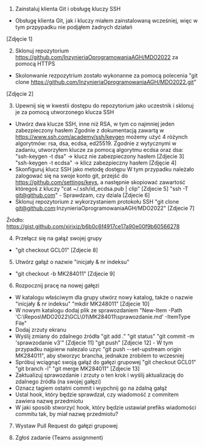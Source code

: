 1. Zainstaluj klienta Git i obsługę kluczy SSH
 - Obsługę klienta Git, jak i kluczy miałem zainstalowaną wcześniej, więc w tym przpypadku nie podjąłem żadnych działań

  [Zdjęcie 1]

2. Sklonuj repozytorium https://github.com/InzynieriaOprogramowaniaAGH/MDO2022 za pomocą HTTPS
 - Skolonwanie rezpozytrium zostało wykonanne za pomocą polecenia 
 "git clone https://github.com/InzynieriaOprogramowaniaAGH/MDO2022.git"

  [Zdjęcie 2]

3. Upewnij się w kwestii dostępu do repozytorium jako uczestnik i sklonuj je za pomocą utworzonego klucza SSH
 - Utwórz dwa klucze SSH, inne niż RSA, w tym co najmniej jeden zabezpieczony hasłem
 Zgodnie z dokumentacją zawartą w https://www.ssh.com/academy/ssh/keygen możemy użyć 4 różynch algorytmów: rsa, dsa, ecdsa, ed25519.
 Zgodnie z wytycznymi w zadaniu, utworzyłem klucze za pomocą algorytmu ecdsa oraz dsa:
 "ssh-keygen -t dsa" -> klucz nie zabezpieczony hasłem [Zdjecie 3]
 "ssh-keygen -t ecdsa" -> klicz zabezpieczny hasłem [Zdjęcie 4]
 - Skonfiguruj klucz SSH jako metodę dostępu
 W tym przypadku należało zalogować się na swoje konto git, przejść do https://github.com/settings/keys, a następnie skopiować zawartość któregoś z kluczy
 "cat ~/.ssh/id_ecdsa.pub | clip" [Zdjecie 5]
 "ssh -T git@github.com" - Sprawdzam, czy dziala [Zdjecie 6]
 - Sklonuj repozytorium z wykorzystaniem protokołu SSH
 "git clone git@github.com:InzynieriaOprogramowaniaAGH/MDO2022" [Zdjecie 7]

 Źródło: https://gist.github.com/xirixiz/b6b0c6f4917ce17a90e00f9b60566278

 4. Przełącz się na gałąź swojej grupy
 - "git checkout GCL01" [Zdjecie 8]

 5. Utwórz gałąź o nazwie "inicjały & nr indeksu"
 - "git checkout -b MK284011" [Zdjecie 9]

 6. Rozpocznij pracę na nowej gałęzi 
 - W katalogu właściwym dla grupy utwórz nowy katalog, także o nazwie "inicjały & nr indeksu"
 "mkdir MK248011" [Zdjecie 10]
 - W nowym katalogu dodaj plik ze sprawozdaniem
 "New-Item -Path 'C:\Repos\MDO2022\GCL\01\MK284011\sprawozdanie.md' -ItemType File"
 - Dodaj zrzuty ekranu
 - Wyślij zmiany do zdalnego źródła
 "git add ."
 "git status"
 "git commit -m 'sprawzodanie v3'" [Zdjecie 11]
 "git push" [Zdjecie 12] - W tym przypadku najpierw nalezalo uzyc "git push --set-upstream origin MK284011", aby stworzyc brancha, jednakze zrobilem to wczesniej
 - Spróbuj wciągnąć swoją gałąź do gałęzi grupowej
 "git checkout GCL01"
 "git branch -l"
 "git merge MK284011" [Zdjecie 13]
 - Zaktualizuj sprawozdanie i zrzuty o ten krok i wyślij aktualizację do zdalnego źródła (na swojej gałęzi)
 - Oznacz tagiem ostatni commit i wypchnij go na zdalną gałąź
 - Ustal hook, który będzie sprawdzał, czy wiadomość z commitem zawiera nazwę przedmiotu
 - W jaki sposób stworzyć hook, który będzie ustawiał prefiks wiadomości commitu tak, by miał nazwę przedmiotu?

 7. Wystaw Pull Request do gałęzi grupowej

 8. Zgłoś zadanie (Teams assignment)